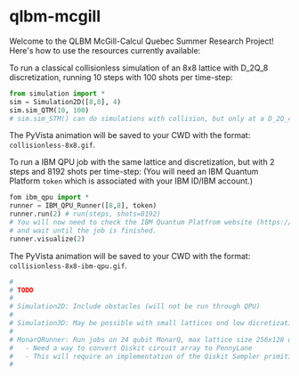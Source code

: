 ﻿# qlbm-mcgill

Welcome to the QLBM McGill-Calcul Quebec Summer Research Project! Here's how to use the resources currently available:

To run a classical collisionless simulation of an 8x8 lattice with D_2Q_8 discretization, running 10 steps with 100 shots per time-step:

```python
from simulation import *
sim = Simulation2D([8,8], 4)
sim.sim_QTM(10, 100)
# sim.sim_STM() can do simulations with collision, but only at a D_2Q_4 discretization
```
The PyVista animation will be saved to your CWD with the format: ```collisionless-8x8.gif```.

To run a IBM QPU job with the same lattice and discretization, but with 2 steps and 8192 shots per time-step:
(You will need an IBM Quantum Platform ```token``` which is associated with your IBM ID/IBM account.)

```python
fom ibm_qpu import *
runner = IBM_QPU_Runner([8,8], token)
runner.run(2) # run(steps, shots=8192) 
# You will now need to check the IBM Quantum Platfrom website (https://quantum.ibm.com/workloads)
# and wait until the job is finished.
runner.visualize(2)
```
The PyVista animation will be saved to your CWD with the format: ```collisionless-8x8-ibm-qpu.gif```.

```python
#
# TODO
#
# Simulation2D: Include obstacles (will not be run through QPU)
#
# Simulation3D: May be possible with small lattices ond low dicretization (D_3Q_6)
#
# MonarQRunner: Run jobs on 24 qubit MonarQ, max lattice size 256x128 or 8x8x8 collisionless
#   - Need a way to convert Qiskit circuit array to PennyLane
#   - This will require an implementation of the Qiskit Sampler primitive on the MonarQ VM
#
```
